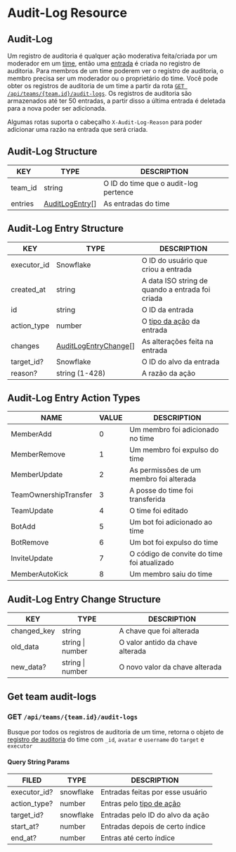 # Audit-Log Resource

## Audit-Log

Um registro de auditoria é qualquer ação moderativa feita/criada por um moderador em um [time](/api/routes/teams/README.md#team-structure), então uma [entrada](#audit-log-entry-structure) é criada no registro de auditoria. Para membros de um time poderem ver o registro de auditoria, o membro precisa ser um moderador ou o proprietário do time. Você pode obter os registros de auditoria de um time a partir da rota [`GET /api/teams/{team.id}/audit-logs`](#get-team-audit-logs). Os registros de auditoria são armazenados até ter 50 entradas, a partir disso a última entrada é deletada para a nova poder ser adicionada.

Algumas rotas suporta o cabeçalho `X-Audit-Log-Reason` para poder adicionar uma razão na entrada que será criada.

## Audit-Log Structure

| KEY     | TYPE                                          | DESCRIPTION                           |
| ------- | --------------------------------------------- | ------------------------------------- |
| team_id | string                                        | O ID do time que o audit-log pertence |
| entries | [AuditLogEntry](#audit-log-entry-structure)[] | As entradas do time                   |

## Audit-Log Entry Structure

| KEY         | TYPE                                                       | DESCRIPTION                                                |
| ----------- | ---------------------------------------------------------- | ---------------------------------------------------------- |
| executor_id | Snowflake                                                  | O ID do usuário que criou a entrada                        |
| created_at  | string                                                     | A data ISO string de quando a entrada foi criada           |
| id          | string                                                     | O ID da entrada                                            |
| action_type | number                                                     | O [tipo da ação](#audit-log-entry-action-types) da entrada |
| changes     | [AuditLogEntryChange](#audit-log-entry-change-structure)[] | As alterações feita na entrada                             |
| target_id?  | Snowflake                                                  | O ID do alvo da entrada                                    |
| reason?     | string (1-428)                                             | A razão da ação                                            |

## Audit-Log Entry Action Types

| NAME                  | VALUE | DESCRIPTION                                |
| --------------------- | ----- | ------------------------------------------ |
| MemberAdd             | 0     | Um membro foi adicionado no time           |
| MemberRemove          | 1     | Um membro foi expulso do time              |
| MemberUpdate          | 2     | As permissões de um membro foi alterada    |
| TeamOwnershipTransfer | 3     | A posse do time foi transferida            |
| TeamUpdate            | 4     | O time foi editado                         |
| BotAdd                | 5     | Um bot foi adicionado ao time              |
| BotRemove             | 6     | Um bot foi expulso do time                 |
| InviteUpdate          | 7     | O código de convite do time foi atualizado |
| MemberAutoKick        | 8     | Um membro saiu do time                     |

## Audit-Log Entry Change Structure

| KEY         | TYPE             | DESCRIPTION                      |
| ----------- | ---------------- | -------------------------------- |
| changed_key | string           | A chave que foi alterada         |
| old_data    | string \| number | O valor antido da chave alterada |
| new_data?   | string \| number | O novo valor da chave alterada   |

## Get team audit-logs

### GET `/api/teams/{team.id}/audit-logs`

Busque por todos os registros de auditoria de um time, retorna o objeto de [registro de auditoria](#audit-log-structure) do time com `_id`, `avatar` e `username` do `target` e `executor`

#### Query String Params

| FILED        | TYPE      | DESCRIPTION                                               |
| ------------ | --------- | --------------------------------------------------------- |
| executor_id? | snowflake | Entradas feitas por esse usuário                          |
| action_type? | number    | Entras pelo [tipo de ação](#audit-log-entry-action-types) |
| target_id?   | snowflake | Entradas pelo ID do alvo da ação                          |
| start_at?    | number    | Entradas depois de certo índice                           |
| end_at?      | number    | Entras até certo índice                                   |
